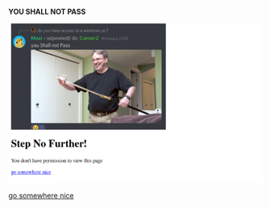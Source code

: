 <p><strong>YOU SHALL NOT PASS</strong></p>
<p><strong><img src="maxi_torvalds.png" alt="" /></strong></p>
<a href="https://bunkerinnovations.github.io/">go somewhere nice</a>
